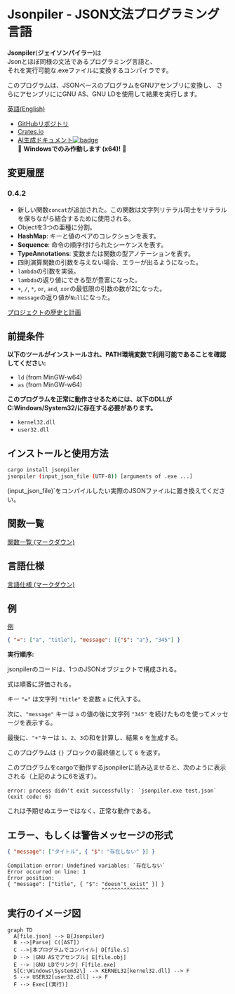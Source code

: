# Jsonpiler - JSON文法プログラミング言語

**Jsonpiler**(**ジェイソンパイラー**)は  
Jsonとほぼ同様の文法であるプログラミング言語と、  
それを実行可能な.exeファイルに変換するコンパイラです。

このプログラムは、JSONベースのプログラムをGNUアセンブリに変換し、
さらにアセンブリににGNU AS、GNU LDを使用して結果を実行します。

[英語(English)](https://github.com/HAL-G1THuB/jsonpiler/blob/main/README.md)

- [GitHubリポジトリ](https://github.com/HAL-G1THuB/jsonpiler)  
- [Crates.io](https://crates.io/crates/jsonpiler)  
- [AI生成ドキュメント![badge](https://deepwiki.com/badge.svg)](https://deepwiki.com/HAL-G1THuB/jsonpiler)  
🚨 **Windowsでのみ作動します (x64)!** 🚨

## 変更履歴

### 0.4.2

- 新しい関数`concat`が追加された。この関数は文字列リテラル同士をリテラルを保ちながら結合するために使用される。
- Objectを3つの亜種に分割。
- **HashMap**: キーと値のペアのコレクションを表す。
- **Sequence**: 命令の順序付けられたシーケンスを表す。
- **TypeAnnotations**: 変数または関数の型アノテーションを表す。
- 四則演算関数の引数を与えない場合、エラーが出るようになった。
- `lambda`の引数を実装。
- `lambda`の返り値にできる型が豊富になった。
- `+`, `/`, `*`, `or`, `and`, `xor`の最低限の引数の数が2になった。
- `message`の返り値が`Null`になった。

[プロジェクトの歴史と計画](https://github.com/HAL-G1THuB/jsonpiler/blob/main/CHANGELOG-ja.md)

## 前提条件

**以下のツールがインストールされ、PATH環境変数で利用可能であることを確認してください:**

- `ld` (from MinGW-w64)  
- `as` (from MinGW-w64)  

**このプログラムを正常に動作させるためには、以下のDLLがC:Windows/System32/に存在する必要があります。**

- `kernel32.dll`  
- `user32.dll`  

## インストールと使用方法

```bash
cargo install jsonpiler
jsonpiler (input_json_file (UTF-8)) [arguments of .exe ...]
```

(input_json_file)`をコンパイルしたい実際のJSONファイルに置き換えてください。

## 関数一覧

[関数一覧 (マークダウン)](https://github.com/HAL-G1THuB/jsonpiler/blob/main/docs/functions.md)

## 言語仕様

[言語仕様 (マークダウン)](https://github.com/HAL-G1THuB/jsonpiler/blob/main/docs/specification.md)

## 例

[例](https://github.com/HAL-G1THuB/jsonpiler/blob/main/examples)

```json
{ "=": ["a", "title"], "message": [{"$": "a"}, "345"] }
```

**実行順序:**

jsonpilerのコードは、1つのJSONオブジェクトで構成される。

式は順番に評価される。

キー `"="` は文字列 `"title"` を変数 `a` に代入する。  

次に、`"message"` キーは `a` の値の後に文字列 `"345"` を続けたものを使ってメッセージを表示する。  

最後に、`"+"`キーは `1`、`2`、`3`の和を計算し、結果 `6` を生成する。

このプログラムは `{}` ブロックの最終値として `6` を返す。

このプログラムをcargoで動作するjsonpilerに読み込ませると、次のように表示される（上記のように6を返す）。

```plaintext
error: process didn't exit successfully： `jsonpiler.exe test.json` (exit code: 6)

```

これは予期せぬエラーではなく、正常な動作である。

## エラー、もしくは警告メッセージの形式

```json
{ "message": ["タイトル", { "$": "存在しない" }] }
```

```text
Compilation error: Undefined variables: `存在しない`
Error occurred on line: 1
Error position:
{ "message": ["title", { "$": "doesn't_exist" }] }
                              ^^^^^^^^^^^^^^^
```

## 実行のイメージ図

```mermaid
graph TD
  A[file.json] --> B{Jsonpiler}
  B -->|Parse| C([AST])
  C -->|本プログラムでコンパイル| D[file.s]
  D --> |GNU ASでアセンブル| E[file.obj]
  E --> |GNU LDでリンク| F[file.exe]
  S[C:\Windows\System32\] --> KERNEL32[kernel32.dll] --> F
  S --> USER32[user32.dll] --> F
  F --> Exec[(実行)]
```
